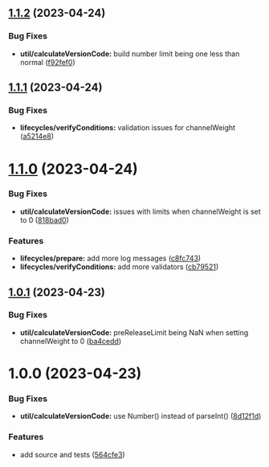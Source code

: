 ## [1.1.2](https://github.com/PalmDevs/semantic-release-flutter-plugin/compare/v1.1.1...v1.1.2) (2023-04-24)


### Bug Fixes

* **util/calculateVersionCode:** build number limit being one less than normal ([f92fef0](https://github.com/PalmDevs/semantic-release-flutter-plugin/commit/f92fef0dae15848a942d3b13e0700fde88588245))

## [1.1.1](https://github.com/PalmDevs/semantic-release-flutter-plugin/compare/v1.1.0...v1.1.1) (2023-04-24)


### Bug Fixes

* **lifecycles/verifyConditions:** validation issues for channelWeight ([a5214e8](https://github.com/PalmDevs/semantic-release-flutter-plugin/commit/a5214e8551b6232fe3c9b18bf61d5d8bd5b0d84a))

# [1.1.0](https://github.com/PalmDevs/semantic-release-flutter-plugin/compare/v1.0.1...v1.1.0) (2023-04-24)


### Bug Fixes

* **util/calculateVersionCode:** issues with limits when channelWeight is set to 0 ([818bad0](https://github.com/PalmDevs/semantic-release-flutter-plugin/commit/818bad008f0dc8b2d0c1ea1722d14dafccabf5c2))


### Features

* **lifecycles/prepare:** add more log messages ([c8fc743](https://github.com/PalmDevs/semantic-release-flutter-plugin/commit/c8fc743fe4a7875b268c18be9c1c6f2dc9a8e08b))
* **lifecycles/verifyConditions:** add more validators ([cb79521](https://github.com/PalmDevs/semantic-release-flutter-plugin/commit/cb79521a8fc6a40d3c3c5f5f5c4e03bbc8d6a63c))

## [1.0.1](https://github.com/PalmDevs/semantic-release-flutter-plugin/compare/v1.0.0...v1.0.1) (2023-04-23)


### Bug Fixes

* **util/calculateVersionCode:** preReleaseLimit being NaN when setting channelWeight to 0 ([ba4cedd](https://github.com/PalmDevs/semantic-release-flutter-plugin/commit/ba4cedd1d821ce06e9c6597b5e44b15f694427f3))

# 1.0.0 (2023-04-23)


### Bug Fixes

* **util/calculateVersionCode:** use Number() instead of parseInt() ([8d12f1d](https://github.com/PalmDevs/semantic-release-flutter-plugin/commit/8d12f1d9ea177386c158d156818fad72efe4d191))


### Features

* add source and tests ([564cfe3](https://github.com/PalmDevs/semantic-release-flutter-plugin/commit/564cfe3e55720aa8b439e73d84f5136e8dafa095))
